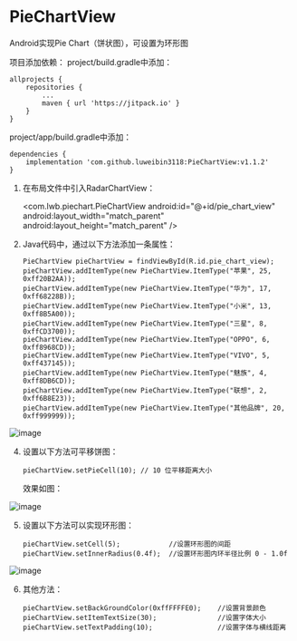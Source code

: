 # PieChartView
Android实现Pie Chart（饼状图），可设置为环形图

项目添加依赖：
project/build.gradle中添加：

	allprojects {
	    repositories {
	        ...
	        maven { url 'https://jitpack.io' }
	    }
	}

project/app/build.gradle中添加：
	
	dependencies {
        implementation 'com.github.luweibin3118:PieChartView:v1.1.2'
    }


 1. 在布局文件中引入RadarChartView：
 
 
    <com.lwb.piechart.PieChartView
        android:id="@+id/pie_chart_view"
        android:layout_width="match_parent"
        android:layout_height="match_parent" />


 
 2. Java代码中，通过以下方法添加一条属性：

        PieChartView pieChartView = findViewById(R.id.pie_chart_view);
        pieChartView.addItemType(new PieChartView.ItemType("苹果", 25, 0xff20B2AA));
        pieChartView.addItemType(new PieChartView.ItemType("华为", 17, 0xff68228B));
        pieChartView.addItemType(new PieChartView.ItemType("小米", 13, 0xff8B5A00));
        pieChartView.addItemType(new PieChartView.ItemType("三星", 8, 0xffCD3700));
        pieChartView.addItemType(new PieChartView.ItemType("OPPO", 6, 0xff8968CD));
        pieChartView.addItemType(new PieChartView.ItemType("VIVO", 5, 0xff437145));
        pieChartView.addItemType(new PieChartView.ItemType("魅族", 4, 0xff8DB6CD));
        pieChartView.addItemType(new PieChartView.ItemType("联想", 2, 0xff6B8E23));
        pieChartView.addItemType(new PieChartView.ItemType("其他品牌", 20, 0xff999999));

 ![image](https://github.com/luweibin3118/PieChartView/blob/master/app/Screenshot_20180112-211844.png)
  
 4. 设置以下方法可平移饼图：
 
        pieChartView.setPieCell(10); // 10 位平移距离大小

    效果如图：
    
 ![image](https://github.com/luweibin3118/PieChartView/blob/master/app/Screenshot_20180112-212035.png)
 
 
 5. 设置以下方法可以实现环形图： 
      
        pieChartView.setCell(5);            //设置环形图的间距
        pieChartView.setInnerRadius(0.4f);  //设置环形图内环半径比例 0 - 1.0f
   
 ![image](https://github.com/luweibin3118/PieChartView/blob/master/app/Screenshot_20180112-211903.png)
 
 6. 其他方法：
 
        pieChartView.setBackGroundColor(0xffFFFFE0);    //设置背景颜色
        pieChartView.setItemTextSize(30);               //设置字体大小
        pieChartView.setTextPadding(10);                //设置字体与横线距离
 